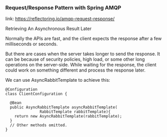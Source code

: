 ### Request/Response Pattern with Spring AMQP

link: https://reflectoring.io/amqp-request-response/

Retrieving An Asynchronous Result Later

Normally the APIs are fast, and the client expects the response after a few milliseconds or seconds.

But there are cases when the server takes longer to send the response.
It can be because of security policies, high load, or some other long operations on the server-side.
While waiting for the response, the client could work on something different and process the response later.

We can use AsyncRabbitTemplate to achieve this:

```
@Configuration
class ClientConfiguration {

  @Bean
  public AsyncRabbitTemplate asyncRabbitTemplate(
               RabbitTemplate rabbitTemplate){
    return new AsyncRabbitTemplate(rabbitTemplate);
  }
  // Other methods omitted.
}
```